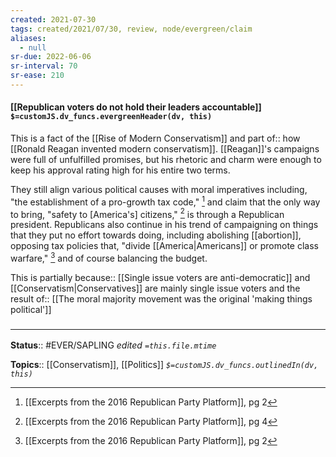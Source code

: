 ```yaml
---
created: 2021-07-30
tags: created/2021/07/30, review, node/evergreen/claim
aliases:
  - null
sr-due: 2022-06-06
sr-interval: 70
sr-ease: 210
---
```


#### [[Republican voters do not hold their leaders accountable]] `$=customJS.dv_funcs.evergreenHeader(dv, this)`

This is a fact of the [[Rise of Modern Conservatism]] and 
part of:: how [[Ronald Reagan invented modern conservatism]].
[[Reagan]]'s campaigns were full of unfulfilled promises, but his rhetoric and charm were enough to keep his approval rating high for his entire two terms. 

They still align various political causes with moral imperatives including, "the establishment of a pro-growth tax code," [^1] and claim that the only way to bring, "safety to [America's] citizens," [^2] is through a Republican president. Republicans also continue in his trend of campaigning on things that they put no effort towards doing, including abolishing [[abortion]], opposing tax policies that, "divide [[America|Americans]] or promote class warfare," [^3] and of course balancing the budget.

This is partially 
because:: [[Single issue voters are anti-democratic]]
and [[Conservatism|Conservatives]] are mainly single issue voters and the
result of:: [[The moral majority movement was the original 'making things political']]

### <hr class="footnote"/>

**Status**:: #EVER/SAPLING 
*edited `=this.file.mtime`*

**Topics**:: [[Conservatism]], [[Politics]]
*`$=customJS.dv_funcs.outlinedIn(dv, this)`*

[^1]: [[Excerpts from the 2016 Republican Party Platform]], pg 2
[^2]: [[Excerpts from the 2016 Republican Party Platform]], pg 4
[^3]: [[Excerpts from the 2016 Republican Party Platform]], pg 2
